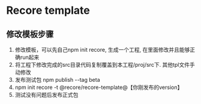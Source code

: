 # Recore template
## 修改模板步骤
1. 修改模板，可以先自己npm init recore, 生成一个工程, 在里面修改并且能够正确run起来
2. 将工程下修改完成的src目录代码复制覆盖到本工程/proj/src下. 其他tpl文件手动修改
3. 发布测试包 npm publish --tag beta
4. npm init recore -t @recore/recore-template@【你刚发布的version】
5. 测试没有问题后发布正式包
